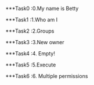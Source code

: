 ***Task0 :0.My name is Betty

***Task1 :1.Who am I

***Task2 :2.Groups

***Task3 :3.New owner

***Task4 :4. Empty!

***Task5 :5.Execute

***Task6 :6. Multiple permissions


